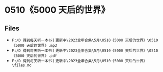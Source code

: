 # 0510《5000 天后的世界》

## Files

- `F:/D 得到每天听一本书丨更新中\2023全年合集\5月\0510《5000 天后的世界》\0510《5000 天后的世界》.mp3`
- `F:/D 得到每天听一本书丨更新中\2023全年合集\5月\0510《5000 天后的世界》\0510《5000 天后的世界》.pdf`
- `F:/D 得到每天听一本书丨更新中\2023全年合集\5月\0510《5000 天后的世界》\files.md`
